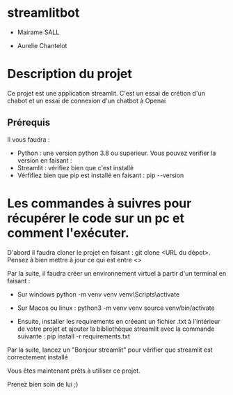 # streamlitbot

* Mairame SALL

* Aurelie Chantelot


# Description du projet 

Ce projet est une application streamlit. C'est un essai de crétion d'un chabot et un essai de connexion d'un chatbot à Openai 

## Prérequis 

Il vous faudra : 
- Python : une version python 3.8 ou superieur. Vous pouvez verifier la version en faisant : 
- Streamlit : vérifiez bien que c'est installé 
- Vérfifiez bien que pip est installé en faisant : pip --version 


# Les commandes à suivres pour récupérer le code sur un pc et comment l'exécuter. 
D'abord il faudra cloner le projet en faisant : git clone <URL du dépot>. Pensez à bien mettre à jour ce qui est entre <>

Par la suite, il faudra créer un environnement virtuel à  partir d'un terminal en faisant : 
- Sur windows 
python -m venv venv
venv\Scripts\activate

- Sur Macos ou linux :
python3 -m venv venv
source venv/bin/activate

- Ensuite, installer les requirements en créeant un fichier .txt à l'intérieur de votre projet et ajouter la bibliothèque streamlit avec la commande suivante :
  pip install -r requirements.txt

Par la suite, lancez un "Bonjour streamlit" pour vérifier que streamlit est correctement installé 

Vous êtes maintenant prêts à utiliser ce projet. 

Prenez bien soin de lui ;) 


